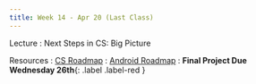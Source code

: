 ```yaml
---
title: Week 14 - Apr 20 (Last Class)
---
```


Lecture
: Next Steps in CS: Big Picture

Resources
: [CS Roadmap](https://roadmap.sh/computer-science)
: [Android Roadmap](https://roadmap.sh/android)
  : **Final Project Due Wednesday 26th**{: .label .label-red }

